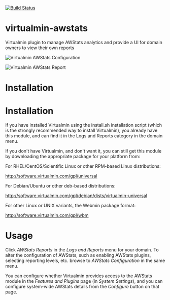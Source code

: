 [![Build Status](https://travis-ci.org/virtualmin/virtualmin-awstats.svg?branch=master)](https://travis-ci.org/virtualmin/virtualmin-awstats)

# virtualmin-awstats
Virtualmin plugin to manage AWStats analytics and provide a UI for domain owners to view their own reports

![Virtualmin AWStats Configuration](http://i.imgur.com/tcpWqSQ.png)

![Virtualmin AWStats Report](http://i.imgur.com/LFEjp7T.png)

# Installation

# Installation

If you have installed Virtualmin using the install.sh installation script (which is the strongly recommended way to install Virtualmin), you already have this module, and can find it in the Logs and Reports category in the domain menu.

If you don't have Virtualmin, and don't want it, you can still get this module by downloading the appropriate package for your platform from:

For RHEL/CentOS/Scientific Linux or other RPM-based Linux distributions:

http://software.virtualmin.com/gpl/universal

For Debian/Ubuntu or other deb-based distributions:

http://software.virtualmin.com/gpl/debian/dists/virtualmin-universal

For other Linux or UNIX variants, the Webmin package format:

http://software.virtualmin.com/gpl/wbm

# Usage

Click *AWStats Reports* in the *Logs and Reports* menu for your domain. To alter the configuration of AWStats, such as enabling AWStats plugins, selecting reporting levels, etc. browse to *AWStats Configuration* in the same menu.

You can configure whether Virtualmin provides access to the AWStats module in the *Features and Plugins* page (in *System Settings*), and you can configure system-wide AWStats details from the *Configure* button on that page.
